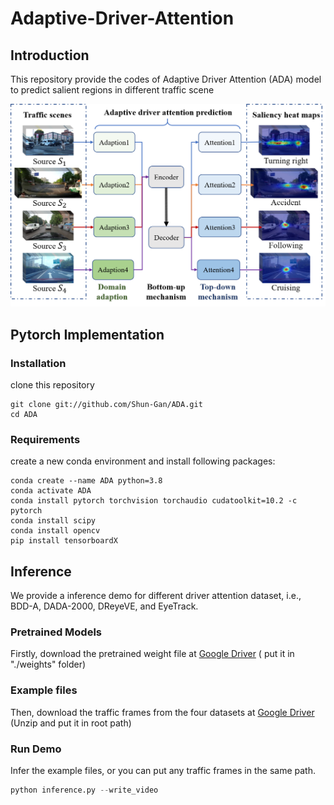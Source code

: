 # Adaptive-Driver-Attention

## Introduction 

This repository provide the codes of Adaptive Driver Attention (ADA) model to predict salient regions in different traffic scene

![Fig1](./figures/Fig1.png)

## Pytorch Implementation

### Installation

clone this repository

```
git clone git://github.com/Shun-Gan/ADA.git
cd ADA
```

### Requirements

create a new conda environment and install following packages:

```
conda create --name ADA python=3.8
conda activate ADA
conda install pytorch torchvision torchaudio cudatoolkit=10.2 -c pytorch
conda install scipy
conda install opencv
pip install tensorboardX
```

## Inference

We provide a inference demo  for different driver attention dataset, i.e., BDD-A, DADA-2000, DReyeVE, and EyeTrack.

### Pretrained Models

Firstly, download the pretrained weight file at [Google Driver](https://drive.google.com/file/d/1K0jftj32bOeoUWGTx1XPf58WXrR6m-PC/view?usp=sharing) ( put it in "./weights" folder)

### Example files

Then, download the traffic frames from the four datasets at [Google Driver](https://drive.google.com/file/d/177aroVPZTVDsRvDbwDD0_SmqOuRyNgT-/view?usp=sharing) (Unzip and put it in root path) 

### Run Demo

Infer the example files,  or you can put any traffic frames in the same path.

```python
python inference.py --write_video
```

